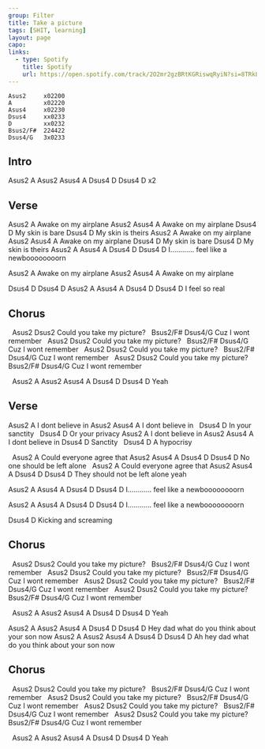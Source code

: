 ```yaml
---
group: Filter
title: Take a picture
tags: [SHIT, learning]
layout: page
capo: 
links: 
  - type: Spotify
    title: Spotify
    url: https://open.spotify.com/track/2O2mr2gzBRtKGRiswqRyiN?si=8TRkLPrzRla_taa_dXbnTw
---
```


```chordpro
Asus2     x02200
A         x02220
Asus4     x02230
Dsus4     xx0233
D         xx0232
Bsus2/F#  224422
Dsus4/G   3x0233
```

## Intro

Asus2 A Asus2 Asus4 A Dsus4 D Dsus4 D x2

## Verse

 Asus2   A
Awake on my airplane
 Asus2   Asus4   A
Awake on my airplane
Dsus4   D
My skin is bare
Dsus4   D
My skin is theirs
 Asus2   A
Awake on my airplane
 Asus2   Asus4  A
Awake on my airplane
Dsus4   D
My skin is bare
Dsus4   D
My skin is theirs
Asus2   A     Asus4      A              Dsus4 D    Dsus4  D
I............ feel like a newboooooooorn

 Asus2   A
Awake on my airplane
 Asus2   Asus4  A
Awake on my airplane

Dsus4  D   Dsus4  D      Asus2 A Asus4 A Dsus4 D Dsus4  D
I          feel   so real

## Chorus

&nbsp; Asus2       Dsus2
Could you take my picture?
&nbsp; Bsus2/F#   Dsus4/G
Cuz I wont remember
&nbsp; Asus2      Dsus2
Could you take my picture?
&nbsp; Bsus2/F#   Dsus4/G
Cuz I wont remember
&nbsp; Asus2      Dsus2
Could you take my picture?
&nbsp; Bsus2/F#   Dsus4/G
Cuz I wont remember
&nbsp; Asus2      Dsus2
Could you take my picture?
&nbsp;   Bsus2/F#   Dsus4/G
Cuz I wont remember

&nbsp;      Asus2 A Asus2 Asus4 A Dsus4 D Dsus4 D
Yeah

## Verse

 Asus2   A
I dont believe in
 Asus2   Asus4  A
I dont believe in
&nbsp;  Dsus4  D
In your sanctity
&nbsp;  Dsus4    D
Or your privacy
 Asus2   A
I dont believe in
 Asus2   Asus4  A
I dont believe in
 Dsus4  D
Sanctity
&nbsp; Dsus4 D
A hypocrisy

&nbsp; Asus2        A
Could everyone agree that
Asus2  Asus4   A             Dsus4  D Dsus4 D
No one should be left alone
&nbsp; Asus2          A
Could everyone agree that
Asus2 Asus4   A         Dsus4  D Dsus4 D
They should not be left alone yeah

Asus2   A     Asus4      A              Dsus4 D    Dsus4  D
I............ feel like a newboooooooorn

Asus2   A     Asus4      A              Dsus4 D    Dsus4  D
I............ feel like a newboooooooorn

Dsus4        D
Kicking and screaming

## Chorus

&nbsp; Asus2       Dsus2
Could you take my picture?
&nbsp; Bsus2/F#   Dsus4/G
Cuz I wont remember
&nbsp; Asus2      Dsus2
Could you take my picture?
&nbsp; Bsus2/F#   Dsus4/G
Cuz I wont remember
&nbsp; Asus2      Dsus2
Could you take my picture?
&nbsp; Bsus2/F#   Dsus4/G
Cuz I wont remember
&nbsp; Asus2      Dsus2
Could you take my picture?
&nbsp; Bsus2/F#   Dsus4/G
Cuz I wont remember

&nbsp;      Asus2 A Asus2 Asus4 A Dsus4 D Dsus4 D
Yeah

Asus2    A     Asus2      Asus4        A         Dsus4 D Dsus4 D
Hey    dad what do you think about your son now
Asus2    A     Asus2      Asus4        A         Dsus4 D Dsus4 D
Ah hey    dad what do you think about your son now

## Chorus

&nbsp; Asus2       Dsus2
Could you take my picture?
&nbsp; Bsus2/F#   Dsus4/G
Cuz I wont remember
&nbsp; Asus2      Dsus2
Could you take my picture?
&nbsp; Bsus2/F#   Dsus4/G
Cuz I wont remember
&nbsp; Asus2      Dsus2
Could you take my picture?
&nbsp; Bsus2/F#   Dsus4/G
Cuz I wont remember
&nbsp; Asus2      Dsus2
Could you take my picture?
&nbsp;   Bsus2/F#   Dsus4/G
Cuz I wont remember

&nbsp;      Asus2 A Asus2 Asus4 A Dsus4 D Dsus4 D
Yeah

